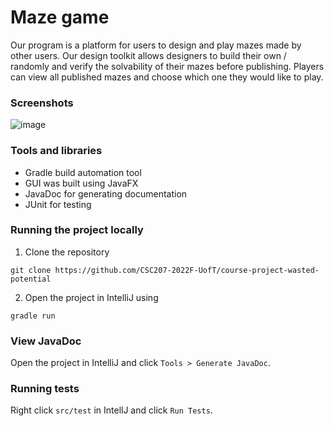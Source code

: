 # Maze game

Our program is a platform for users to design and play mazes made by other users. Our design toolkit allows designers to build their own / randomly and verify the solvability of their mazes before publishing. Players can view all published mazes and choose which one they would like to play.

### Screenshots

![image](https://user-images.githubusercontent.com/25446747/206626057-b2085380-526d-4a23-84e6-4c125e09d0dd.png)


### Tools and libraries

- Gradle build automation tool
- GUI was built using JavaFX
- JavaDoc for generating documentation
- JUnit for testing

### Running the project locally

1. Clone the repository

```
git clone https://github.com/CSC207-2022F-UofT/course-project-wasted-potential 
```

2. Open the project in IntelliJ using

```
gradle run
```

### View JavaDoc

Open the project in IntelliJ and click `Tools > Generate JavaDoc`.

### Running tests

Right click `src/test` in IntellJ and click `Run Tests`.
